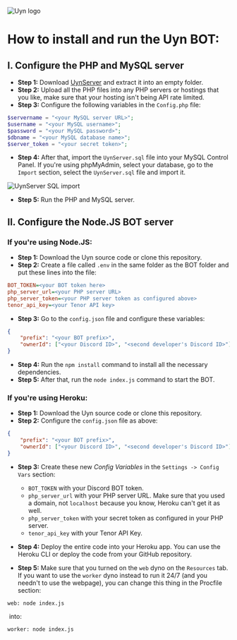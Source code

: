 ![Uyn logo](https://i.imgur.com/1UHPT0e.png)

# How to install and run the Uyn BOT:

## I. Configure the PHP and MySQL server

* **Step 1:** Download [UynServer](https://www.github.com/LilShieru/UynServer) and extract it into an empty folder.
* **Step 2:** Upload all the PHP files into any PHP servers or hostings that you like, make sure that your hosting isn't being API rate limited.
* **Step 3:** Configure the following variables in the `Config.php` file:

```php
$servername = "<your MySQL server URL>";
$username = "<your MySQL username>";
$password = "<your MySQL password>";
$dbname = "<your MySQL database name>";
$server_token = "<your secret token>";
```

* **Step 4:** After that, import the `UynServer.sql` file into your MySQL Control Panel. If you're using phpMyAdmin, select your database, go to the `Import` section, select the `UynServer.sql` file and import it.

![UynServer SQL import](https://i.imgur.com/fYF8ybo.png)

* **Step 5:** Run the PHP and MySQL server.

## II. Configure the Node.JS BOT server

### If you're using Node.JS:

* **Step 1:** Download the Uyn source code or clone this repository.
* **Step 2:** Create a file called `.env` in the same folder as the BOT folder and put these lines into the file:

```ini
BOT_TOKEN=<your BOT token here>
php_server_url=<your PHP server URL>
php_server_token=<your PHP server token as configured above>
tenor_api_key=<your Tenor API key>
```

* **Step 3:** Go to the `config.json` file and configure these variables:

```json
{
    "prefix": "<your BOT prefix>",
    "ownerId": ["<your Discord ID>", "<second developer's Discord ID>"]
}
```


* **Step 4:** Run the `npm install` command to install all the necessary dependencies.
* **Step 5:** After that, run the `node index.js` command to start the BOT.

### If you're using Heroku:

* **Step 1:** Download the Uyn source code or clone this repository.
* **Step 2:** Configure the `config.json` file as above:

```json
{
    "prefix": "<your BOT prefix>",
    "ownerId": ["<your Discord ID>", "<second developer's Discord ID>"]
}
```

* **Step 3:** Create these new *Config Variables* in the `Settings -> Config Vars` section:
  * `BOT_TOKEN` with your Discord BOT token.
  * `php_server_url` with your PHP server URL. Make sure that you used a domain, not `localhost` because you know, Heroku can't get it as well.
  * `php_server_token` with your secret token as configured in your PHP server.
  * `tenor_api_key` with your Tenor API Key.

* **Step 4:** Deploy the entire code into your Heroku app. You can use the Heroku CLI or deploy the code from your GitHub repository.
* **Step 5:** Make sure that you turned on the `web` dyno on the `Resources` tab. If you want to use the `worker` dyno instead to run it 24/7 (and you needn't to use the webpage), you can change this thing in the Procfile section:

```
web: node index.js
```

​		into:

```
worker: node index.js
```